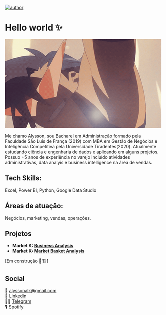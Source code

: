 [![author](https://img.shields.io/badge/author-alysson_guimarães-red.svg)](https://www.linkedin.com/in/guimaraesalysson/)

# Hello world ✨

![](https://github.com/k3ybladewielder/k3ybladewielder/blob/main/kamina.gif)

Me chamo Alysson, sou Bacharel em Administração formado pela Faculdade São Luís de França (2019) com MBA em Gestão de Negócios e Inteligência Competitiva pela Universidade Tiradentes(2020). Atualmente estudando ciência e engenharia de dados e aplicando em alguns projetos. Possuo +5 anos de experiência no varejo incluído atividades administrativas, data analyis e business intelligence na área de vendas.

## Tech Skills: 

Excel, Power BI, Python, Google Data Studio

## Áreas de atuação: 

Negócios, marketing, vendas, operações.

## Projetos<br>
* **Market K: [Business Analysis](https://github.com/k3ybladewielder/market_k/blob/main/market_k_eda.ipynb)**<br>
* **Market K: [Market Basket Analysis](https://github.com/k3ybladewielder/market_k/blob/main/market_k_mba.ipynb)**<br>

[Em construção 🚧🏗]

## Social <br>
📧 alyssonalk@gmail.com<br>
💼 [Linkedin](https://www.linkedin.com/in/guimaraesalysson/)<br>
👨‍🚀 [Telegram](t.me/alysson)<br>
🎙 [Spotify](https://open.spotify.com/user/sao5qyutaa7j64zwsojmyq7hq)

